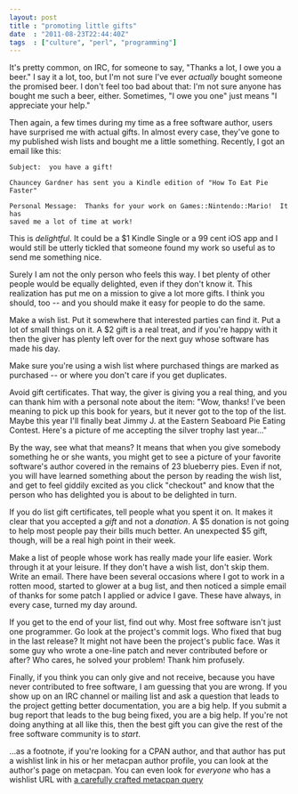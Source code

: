 ```yaml
---
layout: post
title : "promoting little gifts"
date  : "2011-08-23T22:44:40Z"
tags  : ["culture", "perl", "programming"]
---
```

It's pretty common, on IRC, for someone to say, "Thanks a lot, I owe you a
beer."  I say it a lot, too, but I'm not sure I've ever *actually* bought
someone the promised beer.  I don't feel too bad about that:  I'm not sure
anyone has bought me such a beer, either.  Sometimes, "I owe you one" just
means "I appreciate your help."

Then again, a few times during my time as a free software author, users have
surprised me with actual gifts.  In almost every case, they've gone to my
published wish lists and bought me a little something.  Recently, I got an email
like this:

    Subject:  you have a gift!

    Chauncey Gardner has sent you a Kindle edition of "How To Eat Pie Faster"

    Personal Message:  Thanks for your work on Games::Nintendo::Mario!  It has
    saved me a lot of time at work!

This is *delightful*.  It could be a $1 Kindle Single or a 99 cent iOS app and
I would still be utterly tickled that someone found my work so useful as to
send me something nice.

Surely I am not the only person who feels this way.  I bet plenty of other
people would be equally delighted, even if they don't know it.  This
realization has put me on a mission to give a lot more gifts.  I think you
should, too -- and you should make it easy for people to do the same.

Make a wish list.  Put it somewhere that interested parties can find it.  Put
a lot of small things on it.  A $2 gift is a real treat, and if you're happy
with it then the giver has plenty left over for the next guy whose software has
made his day.

Make sure you're using a wish list where purchased things are marked as
purchased -- or where you don't care if you get duplicates.

Avoid gift certificates.  That way, the giver is giving you a real thing, and
you can thank him with a personal note about the item:  "Wow, thanks!  I've
been meaning to pick up this book for years, but it never got to the top of the
list.  Maybe this year I'll finally beat Jimmy J. at the Eastern Seaboard Pie
Eating Contest.  Here's a picture of me accepting the silver trophy last
year..."

By the way, see what that means?  It means that when you give somebody 
something he or she wants, you might get to see a picture of your favorite
software's author covered in the remains of 23 blueberry pies.  Even if not,
you will have learned something about the person by reading the wish list, and
get to feel giddily excited as you click "checkout" and know that the person
who has delighted you is about to be delighted in turn.

If you do list gift certificates, tell people what you spent it on.  It makes
it clear that you accepted a *gift* and not a *donation*.  A $5 donation is not
going to help most people pay their bills much better.  An unexpected $5 gift,
though, will be a real high point in their week.

Make a list of people whose work has really made your life easier.  Work
through it at your leisure.  If they don't have a wish list, don't skip them.
Write an email.  There have been several occasions where I got to work in a
rotten mood, started to glower at a bug list, and then noticed a simple email
of thanks for some patch I applied or advice I gave.  These have always, in every
case, turned my day around.

If you get to the end of your list, find out why.  Most free software isn't
just one programmer.  Go look at the project's commit logs.  Who fixed that bug
in the last release?  It might not have been the project's public face.  Was it
some guy who wrote a one-line patch and never contributed before or after?  Who
cares, he solved your problem!  Thank him profusely.

Finally, if you think you can only give and not receive, because you have never
contributed to free software, I am guessing that you are wrong.  If you show up
on an IRC channel or mailing list and ask a question that leads to the project
getting better documentation, you are a big help.  If you submit a bug report
that leads to the bug being fixed, you are a big help.  If you're not doing
anything at all like this, then the best gift you can give the rest of the free
software community is to *start*.

...as a footnote, if you're looking for a CPAN author, and that author has put a
wishlist link in his or her metacpan author profile, you can look at the author's
page on metacpan.  You can even look for *everyone* who has a wishlist URL with [a carefully crafted metacpan query](http://explorer.metacpan.org/?url=%2Fauthor%2F_search%3Fq%3Dauthor.donation.name%3Awishlist%26size%3D1000%26fields%3D&content=)
